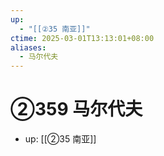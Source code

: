 ```yaml
---
up:
  - "[[②35 南亚]]"
ctime: 2025-03-01T13:13:01+08:00
aliases:
  - 马尔代夫
---
```


# ②359 马尔代夫

- up: [[②35 南亚]]
